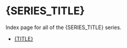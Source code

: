 # {SERIES_TITLE}

Index page for all of the {SERIES_TITLE} series.

- [{TITLE}]({ITERATION_DIRECTORY})

<!-- List the tournaments available in the directory chronologically -->